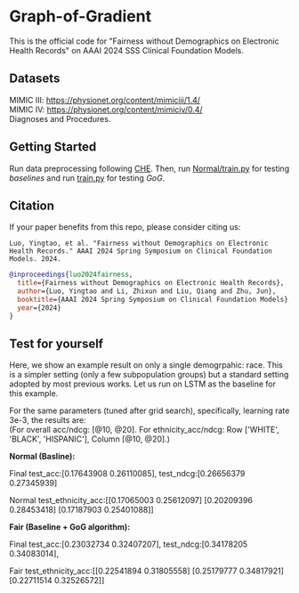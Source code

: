 # Graph-of-Gradient
This is the official code for "Fairness without Demographics on Electronic Health Records" on AAAI 2024 SSS Clinical Foundation Models.

## Datasets
MIMIC III: https://physionet.org/content/mimiciii/1.4/  
MIMIC IV: https://physionet.org/content/mimiciv/0.4/  
Diagnoses and Procedures.

## Getting Started
Run data preprocessing following [CHE](https://github.com/yingtaoluo/Causal-Healthcare-Emebedding/). Then, run [Normal/train.py](https://github.com/yingtaoluo/Graph-of-Gradient/blob/main/Normal/train.py) for testing *baselines* and run [train.py](https://github.com/yingtaoluo/Graph-of-Gradient/blob/main/train.py) for testing *GoG*.

## Citation 
If your paper benefits from this repo, please consider citing us:

```
Luo, Yingtao, et al. "Fairness without Demographics on Electronic Health Records." AAAI 2024 Spring Symposium on Clinical Foundation Models. 2024.
```

```bibtex
@inproceedings{luo2024fairness,
  title={Fairness without Demographics on Electronic Health Records},
  author={Luo, Yingtao and Li, Zhixun and Liu, Qiang and Zhu, Jun},
  booktitle={AAAI 2024 Spring Symposium on Clinical Foundation Models},
  year={2024}
}
```

## Test for yourself
Here, we show an example result on only a single demogrpahic: race. This is a simpler setting (only a few subpopulation groups) but a standard setting adopted by most previous works. Let us run on LSTM as the baseline for this example.

For the same parameters (tuned after grid search), specifically, learning rate 3e-3, the results are:  
(For overall acc/ndcg: [@10, @20]. For ethnicity_acc/ndcg: Row ['WHITE', 'BLACK', 'HISPANIC'], Column [@10, @20].)

**Normal (Basline):**

Final test_acc:[0.17643908 0.26110085], test_ndcg:[0.26656379 0.27345939]

Normal test_ethnicity_acc:[[0.17065003 0.25612097]
 [0.20209396 0.28453418]
 [0.17187903 0.25401088]]

**Fair (Baseline + GoG algorithm):**

Final test_acc:[0.23032734 0.32407207], test_ndcg:[0.34178205 0.34083014],

Fair test_ethnicity_acc:[[0.22541894 0.31805558]
 [0.25179777 0.34817921]
 [0.22711514 0.32526572]]
